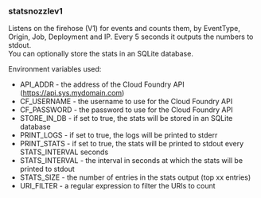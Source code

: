 ### statsnozzlev1

Listens on the firehose (V1) for events and counts them, by EventType, Origin, Job, Deployment and IP. Every 5 seconds it outputs the numbers to stdout.  
You can optionally store the stats in an SQLite database.

Environment variables used:

* API_ADDR - the address of the Cloud Foundry API (https://api.sys.mydomain.com)
* CF_USERNAME - the username to use for the Cloud Foundry API
* CF_PASSWORD - the password to use for the Cloud Foundry API
* STORE_IN_DB - if set to true, the stats will be stored in an SQLite database
* PRINT_LOGS - if set to true, the logs will be printed to stderr
* PRINT_STATS - if set to true, the stats will be printed to stdout every STATS_INTERVAL seconds
* STATS_INTERVAL - the interval in seconds at which the stats will be printed to stdout
* STATS_SIZE - the number of entries in the stats output (top xx entries)
* URI_FILTER - a regular expression to filter the URIs to count
